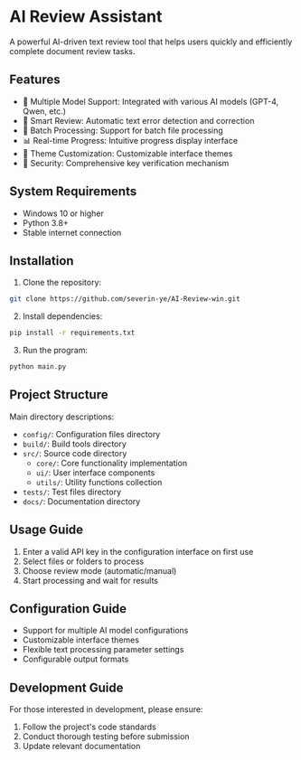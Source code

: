 # AI Review Assistant

A powerful AI-driven text review tool that helps users quickly and efficiently complete document review tasks.

## Features

- 🤖 Multiple Model Support: Integrated with various AI models (GPT-4, Qwen, etc.)
- 📝 Smart Review: Automatic text error detection and correction
- 🔄 Batch Processing: Support for batch file processing
- 📊 Real-time Progress: Intuitive progress display interface
- 🎨 Theme Customization: Customizable interface themes
- 🔐 Security: Comprehensive key verification mechanism

## System Requirements

- Windows 10 or higher
- Python 3.8+
- Stable internet connection

## Installation

1. Clone the repository:
```bash
git clone https://github.com/severin-ye/AI-Review-win.git
```

2. Install dependencies:
```bash
pip install -r requirements.txt
```

3. Run the program:
```bash
python main.py
```

## Project Structure

Main directory descriptions:

- `config/`: Configuration files directory
- `build/`: Build tools directory
- `src/`: Source code directory
  - `core/`: Core functionality implementation
  - `ui/`: User interface components
  - `utils/`: Utility functions collection
- `tests/`: Test files directory
- `docs/`: Documentation directory

## Usage Guide

1. Enter a valid API key in the configuration interface on first use
2. Select files or folders to process
3. Choose review mode (automatic/manual)
4. Start processing and wait for results

## Configuration Guide

- Support for multiple AI model configurations
- Customizable interface themes
- Flexible text processing parameter settings
- Configurable output formats

## Development Guide

For those interested in development, please ensure:

1. Follow the project's code standards
2. Conduct thorough testing before submission
3. Update relevant documentation

